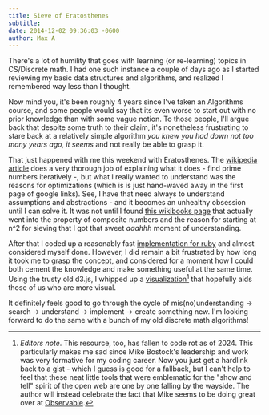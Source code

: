 ```yaml
---
title: Sieve of Eratosthenes
subtitle: 
date: 2014-12-02 09:36:03 -0600
author: Max A
---
```


<section>

There's a lot of humility that goes with learning (or re-learning) topics in CS/Discrete math. I had one such instance a couple of days ago as I started reviewing my basic data structures and algorithms, and realized I remembered way less than I thought.

Now mind you, it's been roughly 4 years since I've taken an Algorithms course, and some people would say that its even worse to start out with no prior knowledge than with some vague notion. To those people, I'll argue back that despite some truth to their claim, it's nonetheless frustrating to stare back at a relatively simple algorithm *you knew you had down not too many years ago, it seems* and not really be able to grasp it.

That just happened with me this weekend with Eratosthenes. The [wikipedia article](https://en.wikipedia.org/wiki/Sieve_of_Eratosthenes) does a very thorough job of explaining what it does - find prime numbers iteratively -, but what I really wanted to understand was the reasons for optimizations (which is is just hand-waved away in the first page of google links). See, I have that need always to understand assumptions and abstractions - and it becomes an unhealthy obsession until I can solve it. It was not until I found [this wikibooks page](https://en.wikibooks.org/wiki/Discrete_Mathematics/Sieve_of_Eratosthenes) that actually went into the property of composite numbers and the reason for starting at n^2 for sieving that I got that sweet *aaahhh* moment of understanding.

<!-- more -->

After that I coded up a reasonably fast [implementation for ruby](https://github.com/maxArturo/programmerDaily/blob/master/unsorted/sieve_of_erathostenes.rb) and almost considered myself done. However, I did remain a bit frustrated by how long it took me to grasp the concept, and considered for a moment how I could both cement the knowledge and make something useful at the same time. Using the trusty old d3.js, I whipped up a [visualization](http://bl.ocks.org/maxArturo/1e3abba3ddcc66017e99)[^ednote] that hopefully aids those of us who are more visual.

[^ednote]:
    *Editors note*. This resource, too, has fallen to code rot as of 2024. This particularly makes me sad since Mike Bostock's leadership and work was very formative for my coding career. Now you just get a hardlink back to a gist - which I guess is good for a fallback, but I can't help to feel that these neat little tools that were emblematic for the "show and tell" spirit of the open web are one by one falling by the wayside. The author will instead celebrate the fact that Mike seems to be doing great over at [Observable](https://observablehq.com/plot/).

It definitely feels good to go through the cycle of mis(no)understanding -> search -> understand -> implement -> create something new. I'm looking forward to do the same with a bunch of my old discrete math algorithms!

</section>